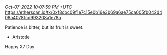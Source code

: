 _Oct-07-2022 10:07:59 PM +UTC_\
https://etherscan.io/tx/0xf8cbc09f1e7c15e0b16e3b69a6ae75ca005fb042d408a40781cd993208a1e78a

Patience is bitter, but its fruit is sweet.

- Aristotle

Happy X7 Day
